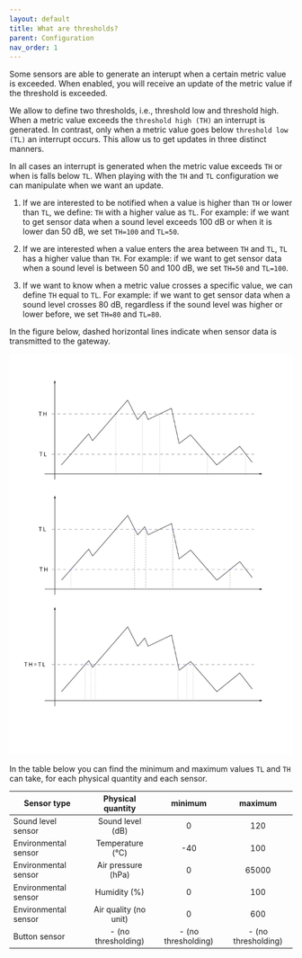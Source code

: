 ```yaml
---
layout: default
title: What are thresholds?
parent: Configuration
nav_order: 1
---
```


Some sensors are able to generate an interupt when a certain metric value is exceeded.
When enabled, you will receive an update of the metric value if the threshold is exceeded.

We allow to define two thresholds, i.e., threshold low and threshold high. 
When a metric value exceeds the `threshold high (TH)` an interrupt is generated.
In contrast, only when a metric value goes below `threshold low (TL)` an interrupt occurs.
This allow us to get updates in three distinct manners.

In all cases an interrupt is generated when the metric value exceeds `TH` or when is falls below `TL`. When playing with the `TH` and `TL` configuration we can manipulate when we want an update.

1. If we are interested to be notified when a value is higher than `TH` or lower than `TL`, we define: `TH` with a higher value as `TL`.
For example: if we want to get sensor data when a sound level exceeds 100 dB or when it is lower dan 50 dB, we set `TH=100` and `TL=50`.

2. If we are interested when a value enters the area between `TH` and `TL`,  `TL` has a higher value than `TH`.
For example: if we want to get sensor data when a sound level is between 50 and 100 dB, we set `TH=50` and `TL=100`.

3. If we want to know when a metric value crosses a specific value, we can define `TH` equal to `TL`.
For example: if we want to get sensor data when a sound level crosses 80 dB, regardless if the sound level was higher or lower before, we set `TH=80` and `TL=80`.

In the figure below, dashed horizontal lines indicate when sensor data is transmitted to the gateway.

![](../assets/images/tl-th-thresholds.svg)

In the table below you can find the minimum and maximum values `TL` and `TH` can take, for each physical quantity and each sensor.

| Sensor type   | Physical quantity     | minimum | maximum |
| ------------- |:-------------:|:-------------:|:-------------:| 
| Sound level sensor     | Sound level (dB) | 0 | 120 |
| Environmental sensor      | Temperature (&deg;C)  | -40  | 100 |
| Environmental sensor      | Air pressure (hPa)  | 0  |	65000 |
| Environmental sensor      |  Humidity (%) | 0  | 100	|
| Environmental sensor      | Air quality (no unit)  | 0  |	600 |
| Button sensor | - (no thresholding)  |  - (no thresholding) | - (no thresholding) |